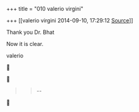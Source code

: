 +++
title = "010 valerio virgini"

+++
[[valerio virgini	2014-09-10, 17:29:12 [Source](https://groups.google.com/g/samskrita/c/lGDw03HSWlY)]]



Thank you Dr. Bhat  
  
Now it is clear.  
  

valerio  
  

  





> 
> > 
> > --  
> > 
> > 



